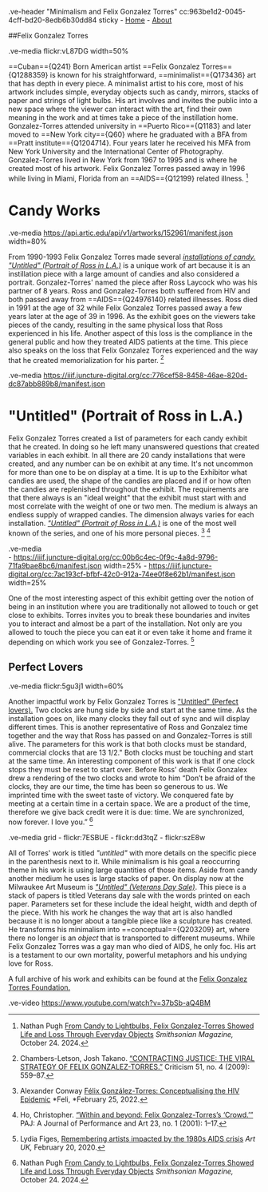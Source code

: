 .ve-header "Minimalism and Felix Gonzalez Torres" cc:963be1d2-0045-4cff-bd20-8edb6b30dd84 sticky
    - [Home](/)
    - [About](/about)


##Felix Gonzalez Torres

.ve-media flickr:vL87DG  width=50%

==Cuban=={Q241} Born American artist ==Felix Gonzalez Torres=={Q1288359} is known for his straightforward, ==minimalist=={Q173436} art that has depth in every piece. A minimalist artist to his core, most of his artwork includes simple, everyday objects such as candy, mirrors, stacks of paper and strings of light bulbs. His art involves and invites the public into a new space where the viewer can interact with the art, find their own meaning in the work and at times take a piece of the instillation home. 
Gonzalez-Torres attended university in ==Puerto Rico=={Q1183} and later moved to ==New York city=={Q60} where he  graduated with a BFA from ==Pratt institute=={Q1204714}. Four years later he received his MFA from New York University and the International Center of Photography. Gonzalez-Torres lived in New York from 1967 to 1995 and is where he created most of his artwork. Felix Gonzalez Torres passed away in 1996 while living in Miami, Florida from an ==AIDS=={Q12199} related illness. [^5]

# Candy Works

.ve-media https://api.artic.edu/api/v1/artworks/152961/manifest.json width=80%

From 1990-1993 Felix Gonzalez Torres made several [*installations of candy.*](https://publicdelivery.org/felix-gonzalez-torres-untitled-portrait-of-ross-in-l-a-1991/) [*"Untitled" (Portrait of Ross in L.A.)*](https://www.artic.edu/artworks/152961/untitled-portrait-of-ross-in-l-a) is a unique work of art because it is an instillation piece with a large amount of candies and also considered a portrait. Gonzalez-Torres' named the piece after Ross Laycock who was his partner of 8 years.  Ross and Gonzalez-Torres both suffered from HIV and both passed away from ==AIDS=={Q24976140} related illnesses. Ross died in 1991 at the age of 32 while Felix Gonzalez Torres passed away a few years later at the age of 39 in 1996. As the exhibit goes on the viewers take pieces of the candy, resulting in the same physical loss that Ross experienced in his life. Another aspect of this loss is the compliance in the general public and how they treated AIDS patients at the time. This piece also speaks on the loss that Felix Gonzalez Torres experienced and the way that he created memorialization for his parter. [^2] 

.ve-media  https://iiif.juncture-digital.org/cc:776cef58-8458-46ae-820d-dc87abb889b8/manifest.json 
# "Untitled" (Portrait of Ross in L.A.)
Felix Gonzalez Torres created a list of parameters for each candy exhibit that he created. In doing so he left many unanswered questions that created variables in each exhibit. In all there are 20 candy installations that were created, and any number can be on exhibit at any time. It's not uncommon for more than one to be on display at a time. It is up to the Exhibitor what candies are used, the shape of the candies are placed and if or how often the candies are replenished throughout the exhibit. 
The requirements are that there always is an "ideal weight" that the exhibit must start with and most correlate with the weight of one or two men. The medium is always an endless supply of wrapped candies. The dimension always varies for each installation. [*"Untitled" (Portrait of Ross in L.A.)*](https://felixonline.co.uk/articles/felix-gonzalez-torres-conceptualising-the-hiv-epidemic/) is one of the most well known of the series, and one of his more personal pieces.  [^1] [^3]


.ve-media  
      - https://iiif.juncture-digital.org/cc:00b6c4ec-0f9c-4a8d-9796-71fa9bae8bc6/manifest.json width=25% 
      - https://iiif.juncture-digital.org/cc:7ac193cf-bfbf-42c0-912a-74ee0f8e62b1/manifest.json width=25%  
      
One of the most interesting aspect of this exhibit getting over the notion of being in an institution where you are traditionally not allowed to touch or get close to exhibits. Torres invites you to break these boundaries and invites you to interact and almost be a part of the installation. Not only are you allowed to touch the piece you can eat it or even take it home and frame it depending on which work you see of Gonzalez-Torres.  [^4] 

## Perfect Lovers 

.ve-media flickr:5gu3j1 width=60%

Another impactful work by Felix Gonzalez Torres is ["Untitled" (Perfect lovers).](https://www.thelondonlist.com/culture/felix-gonzalez-torres) Two clocks are hung side by side and start at the same time. As the installation goes on, like many clocks they fall out of sync and will display different times. This is another representative of Ross and Gonzalez time together and the way that Ross has passed on and Gonzalez-Torres is still alive. The parameters for this work is that both clocks must be standard, commercial clocks that are 13 1/2." Both clocks must be touching and start at the same time. An interesting component of this work is that if one clock stops they must be reset to start over. 
Before Ross' death Felix Gonzalex drew a rendering of the two clocks and wrote to him “Don’t be afraid of the clocks, they are our time, the time has been so generous to us. We imprinted time with the sweet taste of victory. We conquered fate by meeting at a certain time in a certain space. We are a product of the time, therefore we give back credit were it is due: time. We are synchronized, now forever. I love you.” [^5]


.ve-media grid
    - flickr:7ESBUE 
    - flickr:dd3tqZ
    - flickr:szE8w


All of Torres' work is titled *"untitled"* with more details on the specific piece in the parenthesis next to it. While minimalism is his goal a reoccurring theme in his work is using large quantities of those items. Aside from candy another medium he uses is large stacks of paper. On display now at the Milwaukee Art Museum is [*"Untitled" (Veterans Day Sale)*](https://collection.mam.org/details.php?id=1691). This piece is a stack of papers is titled Veterans day sale with the words printed on each paper. Parameters set for these include the ideal height, width and depth of the piece. With his work he changes the way that art is also handled because it is no longer about a tangible piece like a sculpture has created. He transforms his minimalism into ==conceptual=={Q203209} art, where there no longer is an *object* that is transported to different museums. While Felix Gonzalez Torres was a gay man who died of AIDS, he only foc. His art is a testament to our own mortality, powerful metaphors and his undying love for Ross. 

A full archive of his work and exhibits can be found at the [Felix Gonzalez Torres Foundation.](https://www.felixgonzalez-torresfoundation.org/) 


.ve-video https://www.youtube.com/watch?v=37bSb-aQ4BM 

[^1]: Alexander Conway [Félix González-Torres: Conceptualising the HIV Epidemic](https://felixonline.co.uk/articles/felix-gonzalez-torres-conceptualising-the-hiv-epidemic/) *Feli, *February 25, 2022.
[^2]:Chambers-Letson, Josh Takano. [“CONTRACTING JUSTICE: THE VIRAL STRATEGY OF FELIX GONZALEZ-TORRES.”](https://www.jstor.org/stable/23131532) Criticism 51, no. 4 (2009): 559–87. 
[^3]: Ho, Christopher. [“Within and beyond: Felix Gonzalez-Torres’s ‘Crowd.’”](https://www.jstor.org/stable/3246486) PAJ: A Journal of Performance and Art 23, no. 1 (2001): 1–17. 
[^4]: Lydia Figes, [Remembering artists impacted by the 1980s AIDS crisis](https://artuk.org/discover/stories/remembering-artists-impacted-by-the-1980s-aids-crisis) *Art UK,* February 20, 2020.
[^5]:Nathan Pugh [From Candy to Lightbulbs, Felix Gonzalez-Torres Showed Life and Loss Through Everyday Objects](https://www.smithsonianmag.com/smithsonian-institution/from-candy-to-lightbulbs-felix-gonzalez-torres-showed-life-and-loss-through-everyday-objects-180985302/) *Smithsonian Magazine,* October 24. 2024.
[^6]:[Rounthwaite, Adair. [“Split Witness: Metaphorical Extensions of Life in the Art of Felix Gonzalez-Torres.”](https://www.jstor.org/stable/10.1525/rep.2010.109.1.35) Representations 109, no. 1 (2010): 35–56.
[^7]: Stefanie Graf, [Felix Gonzalez-Torres: Haunting Works of an Artist Afflicted with AIDS](https://www.thecollector.com/felix-gonzalez-torres-haunting-works-aids-artist/) *The Collector,* May 30, 2021.